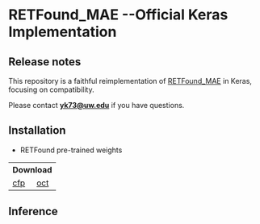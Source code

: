 # RETFound_MAE --Official Keras Implementation

## Release notes

This repository is a faithful reimplementation of [RETFound_MAE](https://github.com/rmaphoh/RETFound_MAE) in Keras, focusing on  compatibility.

Please contact 	**yk73@uw.edu** if you have questions.

## Installation
- RETFound pre-trained weights
<table>
  <tr>
    <th colspan="2">Download</th>
  </tr>
<tr>
    <td><a href="https://drive.google.com/file/d/194RKGSKZr-zJfeaSpD1QXHqzQvEFkDf-/view?usp=sharing">cfp</a></td>
    <td><a href="https://drive.google.com/file/d/10Pehch-CndYhcRHjslPd7SOEzbQJAouK/view?usp=sharing">oct</a></td>
  </tr>
</table>

## Inference
